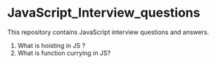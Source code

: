 # JavaScript_Interview_questions
This repository contains JavaScript interview questions and answers. 
1. What is hoisting in JS ?
2. What is function currying in JS?
